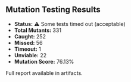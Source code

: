 ## Mutation Testing Results

- **Status:** ⚠️  Some tests timed out (acceptable)
- **Total Mutants:** 331
- **Caught:** 252
- **Missed:** 56
- **Timeout:** 1
- **Unviable:** 22
- **Mutation Score:** 76.13%

Full report available in artifacts.
